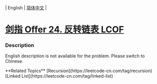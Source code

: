 | English | [简体中文](README.md) |

# [剑指 Offer 24. 反转链表 LCOF](https://leetcode-cn.com/problems/fan-zhuan-lian-biao-lcof)
 ### Description
<p>English description is not available for the problem. Please switch to Chinese.</p>
**Related Topics**  [Recursion](https://leetcode-cn.com/tag/recursion) [Linked List](https://leetcode-cn.com/tag/linked-list) 